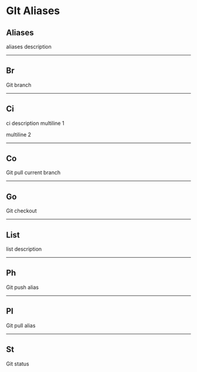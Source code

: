 GIt Aliases
===========

Aliases
-------
aliases description

- - -
Br
--

Git branch

- - -
Ci
--

ci description
multiline 1

multiline 2

- - -
Co
--

Git pull current branch

- - -
Go
--

Git checkout

- - -
List
----

list description

- - -
Ph
--

Git push alias

- - -
Pl
--

Git pull alias

- - -
St
--

Git status
